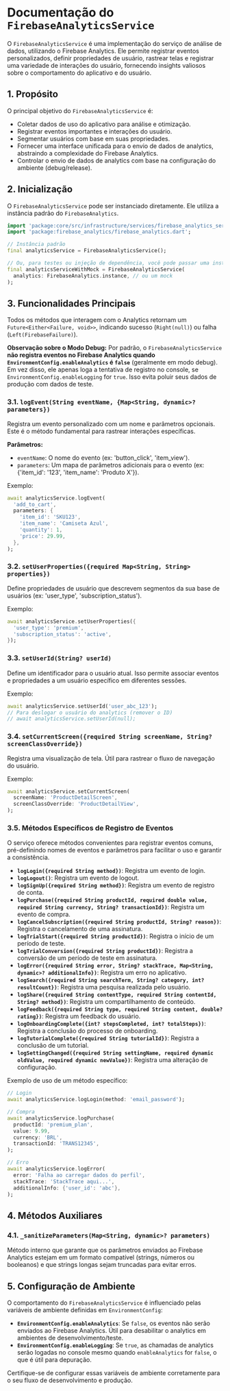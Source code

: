 # Documentação do `FirebaseAnalyticsService`

O `FirebaseAnalyticsService` é uma implementação do serviço de análise de dados, utilizando o Firebase Analytics. Ele permite registrar eventos personalizados, definir propriedades de usuário, rastrear telas e registrar uma variedade de interações do usuário, fornecendo insights valiosos sobre o comportamento do aplicativo e do usuário.

## 1. Propósito

O principal objetivo do `FirebaseAnalyticsService` é:
- Coletar dados de uso do aplicativo para análise e otimização.
- Registrar eventos importantes e interações do usuário.
- Segmentar usuários com base em suas propriedades.
- Fornecer uma interface unificada para o envio de dados de analytics, abstraindo a complexidade do Firebase Analytics.
- Controlar o envio de dados de analytics com base na configuração do ambiente (debug/release).

## 2. Inicialização

O `FirebaseAnalyticsService` pode ser instanciado diretamente. Ele utiliza a instância padrão do `FirebaseAnalytics`.

```dart
import 'package:core/src/infrastructure/services/firebase_analytics_service.dart';
import 'package:firebase_analytics/firebase_analytics.dart';

// Instância padrão
final analyticsService = FirebaseAnalyticsService();

// Ou, para testes ou injeção de dependência, você pode passar uma instância mock/real
final analyticsServiceWithMock = FirebaseAnalyticsService(
  analytics: FirebaseAnalytics.instance, // ou um mock
);
```

## 3. Funcionalidades Principais

Todos os métodos que interagem com o Analytics retornam um `Future<Either<Failure, void>>`, indicando sucesso (`Right(null)`) ou falha (`Left(FirebaseFailure)`).

**Observação sobre o Modo Debug:**
Por padrão, o `FirebaseAnalyticsService` **não registra eventos no Firebase Analytics quando `EnvironmentConfig.enableAnalytics` é `false`** (geralmente em modo debug). Em vez disso, ele apenas loga a tentativa de registro no console, se `EnvironmentConfig.enableLogging` for `true`. Isso evita poluir seus dados de produção com dados de teste.

### 3.1. `logEvent(String eventName, {Map<String, dynamic>? parameters})`

Registra um evento personalizado com um nome e parâmetros opcionais. Este é o método fundamental para rastrear interações específicas.

**Parâmetros:**
- `eventName`: O nome do evento (ex: 'button_click', 'item_view').
- `parameters`: Um mapa de parâmetros adicionais para o evento (ex: {'item_id': '123', 'item_name': 'Produto X'}).

Exemplo:

```dart
await analyticsService.logEvent(
  'add_to_cart',
  parameters: {
    'item_id': 'SKU123',
    'item_name': 'Camiseta Azul',
    'quantity': 1,
    'price': 29.99,
  },
);
```

### 3.2. `setUserProperties({required Map<String, String> properties})`

Define propriedades de usuário que descrevem segmentos da sua base de usuários (ex: 'user_type', 'subscription_status').

Exemplo:

```dart
await analyticsService.setUserProperties({
  'user_type': 'premium',
  'subscription_status': 'active',
});
```

### 3.3. `setUserId(String? userId)`

Define um identificador para o usuário atual. Isso permite associar eventos e propriedades a um usuário específico em diferentes sessões.

Exemplo:

```dart
await analyticsService.setUserId('user_abc_123');
// Para deslogar o usuário do analytics (remover o ID)
// await analyticsService.setUserId(null);
```

### 3.4. `setCurrentScreen({required String screenName, String? screenClassOverride})`

Registra uma visualização de tela. Útil para rastrear o fluxo de navegação do usuário.

Exemplo:

```dart
await analyticsService.setCurrentScreen(
  screenName: 'ProductDetailScreen',
  screenClassOverride: 'ProductDetailView',
);
```

### 3.5. Métodos Específicos de Registro de Eventos

O serviço oferece métodos convenientes para registrar eventos comuns, pré-definindo nomes de eventos e parâmetros para facilitar o uso e garantir a consistência.

- **`logLogin({required String method})`**: Registra um evento de login.
- **`logLogout()`**: Registra um evento de logout.
- **`logSignUp({required String method})`**: Registra um evento de registro de conta.
- **`logPurchase({required String productId, required double value, required String currency, String? transactionId})`**: Registra um evento de compra.
- **`logCancelSubscription({required String productId, String? reason})`**: Registra o cancelamento de uma assinatura.
- **`logTrialStart({required String productId})`**: Registra o início de um período de teste.
- **`logTrialConversion({required String productId})`**: Registra a conversão de um período de teste em assinatura.
- **`logError({required String error, String? stackTrace, Map<String, dynamic>? additionalInfo})`**: Registra um erro no aplicativo.
- **`logSearch({required String searchTerm, String? category, int? resultCount})`**: Registra uma pesquisa realizada pelo usuário.
- **`logShare({required String contentType, required String contentId, String? method})`**: Registra um compartilhamento de conteúdo.
- **`logFeedback({required String type, required String content, double? rating})`**: Registra um feedback do usuário.
- **`logOnboardingComplete({int? stepsCompleted, int? totalSteps})`**: Registra a conclusão do processo de onboarding.
- **`logTutorialComplete({required String tutorialId})`**: Registra a conclusão de um tutorial.
- **`logSettingChanged({required String settingName, required dynamic oldValue, required dynamic newValue})`**: Registra uma alteração de configuração.

Exemplo de uso de um método específico:

```dart
// Login
await analyticsService.logLogin(method: 'email_password');

// Compra
await analyticsService.logPurchase(
  productId: 'premium_plan',
  value: 9.99,
  currency: 'BRL',
  transactionId: 'TRANS12345',
);

// Erro
await analyticsService.logError(
  error: 'Falha ao carregar dados do perfil',
  stackTrace: 'StackTrace aqui...',
  additionalInfo: {'user_id': 'abc'},
);
```

## 4. Métodos Auxiliares

### 4.1. `_sanitizeParameters(Map<String, dynamic>? parameters)`

Método interno que garante que os parâmetros enviados ao Firebase Analytics estejam em um formato compatível (strings, números ou booleanos) e que strings longas sejam truncadas para evitar erros.

## 5. Configuração de Ambiente

O comportamento do `FirebaseAnalyticsService` é influenciado pelas variáveis de ambiente definidas em `EnvironmentConfig`:

- **`EnvironmentConfig.enableAnalytics`**: Se `false`, os eventos não serão enviados ao Firebase Analytics. Útil para desabilitar o analytics em ambientes de desenvolvimento/teste.
- **`EnvironmentConfig.enableLogging`**: Se `true`, as chamadas de analytics serão logadas no console mesmo quando `enableAnalytics` for `false`, o que é útil para depuração.

Certifique-se de configurar essas variáveis de ambiente corretamente para o seu fluxo de desenvolvimento e produção.
